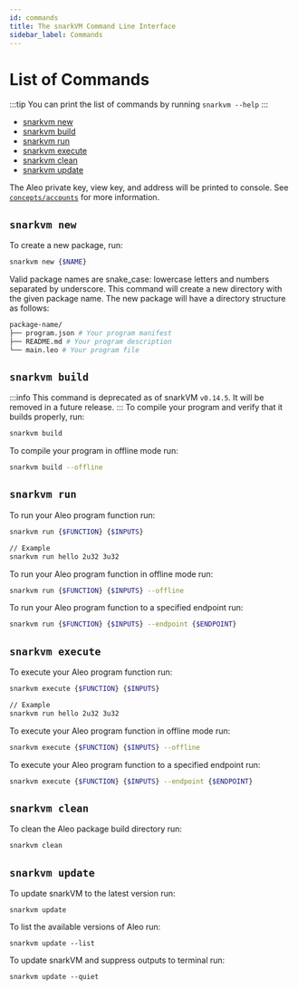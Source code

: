 ```yaml
---
id: commands
title: The snarkVM Command Line Interface
sidebar_label: Commands
---
```


# List of Commands
:::tip
You can print the list of commands by running `snarkvm --help`
:::

* [snarkvm new](#aleo-new)
* [snarkvm build](#aleo-build)
* [snarkvm run](#aleo-run)
* [snarkvm execute](#aleo-execute)
* [snarkvm clean](#aleo-clean)
* [snarkvm update](#aleo-update)

[//]: # (5. [aleo node]&#40;#5-aleo-node&#41;)
[//]: # (5. [aleo deploy]&#40;#6-aleo-deploy&#41;)

The Aleo private key, view key, and address will be printed to console.
See [`concepts/accounts`](../../concepts/fundamentals/00_accounts.md) for more information.

## `snarkvm new`

To create a new package, run:
```bash
snarkvm new {$NAME}
```

Valid package names are snake_case: lowercase letters and numbers separated by underscore.
This command will create a new directory with the given package name.
The new package will have a directory structure as follows:

```bash
package-name/
├── program.json # Your program manifest
├── README.md # Your program description
└── main.leo # Your program file
```

## `snarkvm build`
:::info
This command is deprecated as of snarkVM `v0.14.5`. It will be removed in a future release.
:::
To compile your program and verify that it builds properly, run:
```bash
snarkvm build
```

To compile your program in offline mode run:
```bash
snarkvm build --offline
```

## `snarkvm run`

To run your Aleo program function run:
```bash
snarkvm run {$FUNCTION} {$INPUTS}

// Example
snarkvm run hello 2u32 3u32
```

To run your Aleo program function in offline mode run:
```bash
snarkvm run {$FUNCTION} {$INPUTS} --offline
```

To run your Aleo program function to a specified endpoint run:
```bash
snarkvm run {$FUNCTION} {$INPUTS} --endpoint {$ENDPOINT}
```

## `snarkvm execute`

To execute your Aleo program function run:
```bash
snarkvm execute {$FUNCTION} {$INPUTS}

// Example
snarkvm run hello 2u32 3u32
```

To execute your Aleo program function in offline mode run:
```bash
snarkvm execute {$FUNCTION} {$INPUTS} --offline
```

To execute your Aleo program function to a specified endpoint run:
```bash
snarkvm execute {$FUNCTION} {$INPUTS} --endpoint {$ENDPOINT}
```

## `snarkvm clean`

To clean the Aleo package build directory run:
```bash
snarkvm clean
```

## `snarkvm update`

To update snarkVM to the latest version run:
```
snarkvm update
```

To list the available versions of Aleo run:
```
snarkvm update --list
```

To update snarkVM and suppress outputs to terminal run:
```
snarkvm update --quiet
```